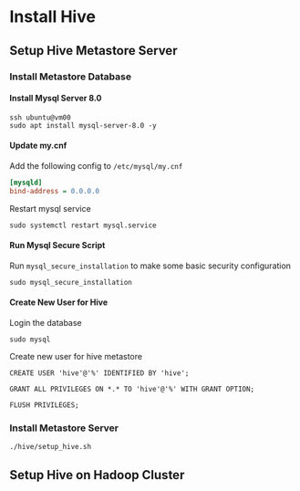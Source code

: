 # Install Hive

## Setup Hive Metastore Server

### Install Metastore Database

#### Install Mysql Server 8.0

```shell
ssh ubuntu@vm00
sudo apt install mysql-server-8.0 -y
```

#### Update my.cnf

Add the following config to `/etc/mysql/my.cnf`

```ini
[mysqld]
bind-address = 0.0.0.0
```

Restart mysql service

```shell
sudo systemctl restart mysql.service
```

#### Run Mysql Secure Script

Run `mysql_secure_installation` to make some basic security configuration

```shell
sudo mysql_secure_installation
```

#### Create New User for Hive

Login the database

```shell
sudo mysql
```

Create new user for hive metastore

```
CREATE USER 'hive'@'%' IDENTIFIED BY 'hive';

GRANT ALL PRIVILEGES ON *.* TO 'hive'@'%' WITH GRANT OPTION;

FLUSH PRIVILEGES;
```

### Install Metastore Server

```shell
./hive/setup_hive.sh
```

## Setup Hive on Hadoop Cluster